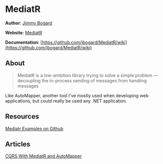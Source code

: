 # MediatR

**Author**: [Jimmy Bogard](https://jimmybogard.com/)

**Website**: [MediatR](https://github.com/jbogard/MediatR)

**Documentation**: [https://github.com/jbogard/MediatR/wiki](https://github.com/jbogard/MediatR/wiki)

## About

>MediatR is a low-ambition library trying to solve a simple problem — decoupling the in-process sending of messages from handling messages

Like AutoMapper, another tool I've mostly used when developing web applications, but could really be used any .NET application.

## Resources

[Mediatr Examples on Github](https://github.com/jbogard/MediatR/tree/master/samples)

## Articles

[CQRS With MediatR and AutoMapper](https://lostechies.com/jimmybogard/2015/05/05/cqrs-with-mediatr-and-automapper/)
